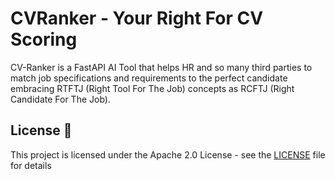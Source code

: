 # CVRanker - Your Right For CV Scoring

CV-Ranker is a FastAPI AI Tool that helps HR and so many third parties to match job specifications and requirements to the perfect candidate embracing RTFTJ (Right Tool For The Job) concepts as RCFTJ (Right Candidate For The Job).

## License 📄

This project is licensed under the Apache 2.0 License - see the [LICENSE](LICENSE) file for details

